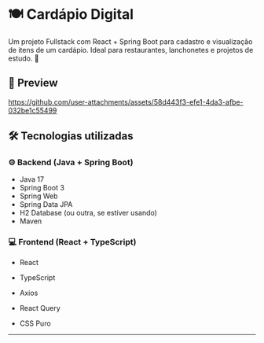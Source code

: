 # 🍽️ Cardápio Digital

Um projeto Fullstack com React + Spring Boot para cadastro e visualização de itens de um cardápio. Ideal para restaurantes, lanchonetes e projetos de estudo. 🚀

## 📸 Preview
https://github.com/user-attachments/assets/58d443f3-efe1-4da3-afbe-032be1c55499



## 🛠️ Tecnologias utilizadas

### ⚙️ Backend (Java + Spring Boot)
- Java 17
- Spring Boot 3
- Spring Web
- Spring Data JPA
- H2 Database (ou outra, se estiver usando)
- Maven

### 💻 Frontend (React + TypeScript)
- React


- TypeScript
- Axios
- React Query
- CSS Puro 

---


